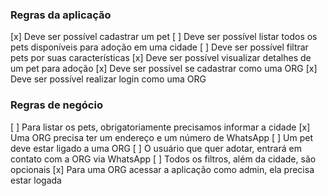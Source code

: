 ### Regras da aplicação

[x] Deve ser possível cadastrar um pet
[ ] Deve ser possível listar todos os pets disponíveis para adoção em uma cidade
[ ] Deve ser possível filtrar pets por suas características
[x] Deve ser possível visualizar detalhes de um pet para adoção
[x] Deve ser possível se cadastrar como uma ORG
[x] Deve ser possível realizar login como uma ORG

### Regras de negócio

[ ] Para listar os pets, obrigatoriamente precisamos informar a cidade
[x] Uma ORG precisa ter um endereço e um número de WhatsApp
[ ] Um pet deve estar ligado a uma ORG
[ ] O usuário que quer adotar, entrará em contato com a ORG via WhatsApp
[ ] Todos os filtros, além da cidade, são opcionais
[x] Para uma ORG acessar a aplicação como admin, ela precisa estar logada